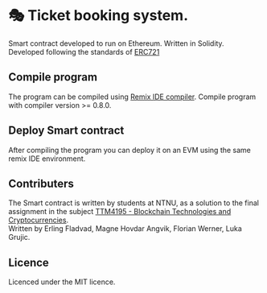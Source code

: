 # 🎭 Ticket booking system.
Smart contract developed to run on Ethereum. Written in Solidity.<br/>Developed following the standards of [ERC721](https://ethereum.org/en/developers/docs/standards/tokens/erc-721/)

## Compile program
The program can be compiled using [Remix IDE compiler](https://remix.ethereum.org/).
Compile program with compiler version >= 0.8.0.

## Deploy Smart contract
After compiling the program you can deploy it on an EVM using the same remix IDE environment.

## Contributers 
The Smart contract is written by students at NTNU, as a solution to the final assignment in the subject [TTM4195 - Blockchain Technologies and Cryptocurrencies](https://www.ntnu.edu/studies/courses/TTM4195#tab=omEmnet).
<br/>Written by Erling Fladvad, Magne Hovdar Angvik, Florian Werner, Luka Grujic.

## Licence
Licenced under the MIT licence.
